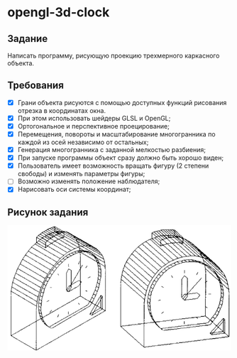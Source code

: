 # opengl-3d-clock

## Задание

Написать программу, рисующую проекцию трехмерного каркасного объекта.

## Требования
- [x] Грани объекта рисуются с помощью доступных функций рисования отрезка в координатах окна. 
- [x] При этом  использовать шейдеры GLSL и OpenGL;
- [x] Ортогональное и перспективное проецирование;
- [x] Перемещения, повороты и масштабирование многогранника по каждой из осей независимо от остальных;
- [x] Генерация многогранника с заданной мелкостью разбиения;
- [x] При запуске программы объект сразу должно быть хорошо виден;
- [x] Пользователь имеет возможность вращать фигуру (2 степени свободы) и изменять параметры фигуры;
- [ ] Возможно изменять положение наблюдателя;
- [x] Нарисовать оси системы координат;

## Рисунок задания

![Task image](task.png)
